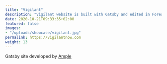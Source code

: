 ```yaml
---
title: "Vigilant"
description: "Vigilant website is built with Gatsby and edited in Forestry"
date: 2020-10-21T09:33:35+02:00
featured: false
images:
- "/uploads/showcase/vigilant.jpg"
permalink: https://vigilantnow.com
weight: 13
---
```


Gatsby site developed by [Ample](https://www.helloample.com/)